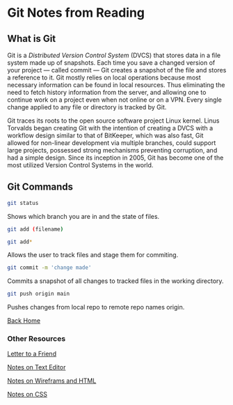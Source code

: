 # Git Notes from Reading

## What is Git

Git is a *Distributed Version Control System* (DVCS) that stores data in a file system made up of snapshots. Each time you save a changed version of your project — called commit — Git creates a snapshot of the file and stores a reference to it. Git mostly relies on local operations because most necessary information can be found in local resources. Thus eliminating the need to fetch history information from the server, and allowing one to continue work on a project even when not online or on a VPN. Every single change applied to any file or directory is tracked by Git.

Git traces its roots to the open source software project Linux kernel. Linus Torvalds began creating Git with the intention of creating a DVCS with a workflow design similar to that of BitKeeper, which was also fast, Git allowed for non-linear development via multiple branches, could support large projects, possessed strong mechanisms preventing corruption, and had a simple design. Since its inception in 2005, Git has become one of the most utilized Version Control Systems in the world.

## Git Commands

~~~bash
git status
~~~

Shows which branch you are in and the state of files.  

~~~bash
git add (filename)

git add*
~~~

Allows the user to track files and stage them for commiting.

~~~bash
git commit -m 'change made'
~~~

Commits a snapshot of all changes to tracked files in the working directory.

~~~bash
git push origin main
~~~

Pushes changes from local repo to remote repo names origin.

[Back Home](/README.md)

### Other Resources

[Letter to a Friend](/SummeryForAFriend.md)

[Notes on Text Editor](/TextEditorCommand.md)

[Notes on Wireframs and HTML](/WireframeHTML.md)

[Notes on CSS](/CSSnotes.md)
